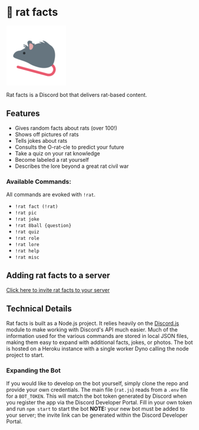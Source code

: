# 🐀 rat facts

![Image of rat emoji](https://github.com/RileyAbr/rat-facts-Discord-Bot/blob/master/rat_logo.png)

Rat facts is a Discord bot that delivers rat-based content.

## Features

-   Gives random facts about rats (over 100!)
-   Shows off pictures of rats
-   Tells jokes about rats
-   Consults the O-rat-cle to predict your future
-   Take a quiz on your rat knowledge
-   Become labeled a rat yourself
-   Describes the lore beyond a great rat civil war

### Available Commands:

All commands are evoked with `!rat`.

-   `!rat fact (!rat)`
-   `!rat pic`
-   `!rat joke`
-   `!rat 8ball {question}`
-   `!rat quiz`
-   `!rat role`
-   `!rat lore`
-   `!rat help`
-   `!rat misc`

## Adding rat facts to a server

[Click here to invite rat facts to your server](https://discord.com/api/oauth2/authorize?client_id=717512371312132188&permissions=130048&scope=bot)

## Technical Details

Rat facts is built as a Node.js project. It relies heavily on the [Discord.js](https://discord.js.org/#/) module to make working with Discord's API much easier. Much of the information used for the various commands are stored in local JSON files, making them easy to expand with additional facts, jokes, or photos. The bot is hosted on a Heroku instance with a single worker Dyno calling the node project to start.

### Expanding the Bot

If you would like to develop on the bot yourself, simply clone the repo and provide your own credentials. The main file (`rat.js`) reads from a `.env` file for a `BOT_TOKEN`. This will match the bot token generated by Discord when you register the app via the Discord Developer Portal. Fill in your own token and run `npm start` to start the bot **NOTE:** your new bot must be added to your server; the invite link can be generated within the Discord Developer Portal.
